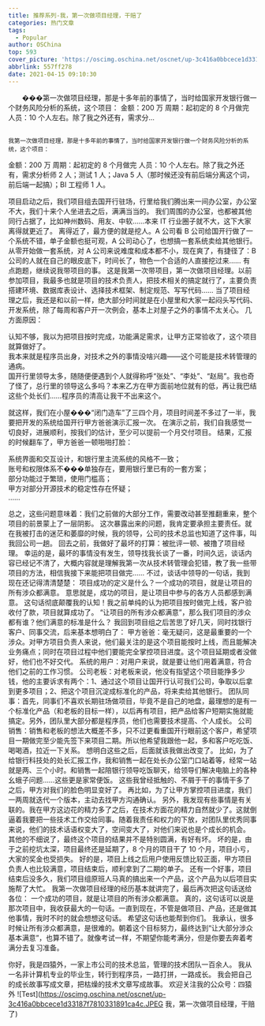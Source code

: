 ```yaml
---
title: 推荐系列-我，第一次做项目经理，干赔了
categories: 热门文章
tags:
  - Popular
author: OSChina
top: 593
cover_picture: 'https://oscimg.oschina.net/oscnet/up-3c416a0bbcece1d33187f7810331891ca4c.JPEG'
abbrlink: 557ff278
date: 2021-04-15 09:10:30
---
```


&emsp;&emsp;���第一次做项目经理，那是十多年前的事情了，当时给国家开发银行做一个财务风险分析的系统，这个项目： 金额：200 万 周期：起初定的 8 个月做完 人员：10 个人左右。除了我之外还有，需求分...
<!-- more -->

                                                                                                                                                                                        我第一次做项目经理，那是十多年前的事情了，当时给国家开发银行做一个财务风险分析的系统，这个项目： 
 
 金额：200 万 
 周期：起初定的 8 个月做完 
 人员：10 个人左右。除了我之外还有，需求分析师 2 人；测试 1 人；Java 5 人（那时候还没有前后端分离这个词，前后端一起搞）；BI 工程师 1 人。 
 
项目启动之后，我们项目组去国开行驻场，行里给我们腾出来一间办公室，办公室不大，我们十来个人坐进去之后，满满当当的。 
我们周围的办公室，也都被其他同行占据了，比如神州数码、用友、中软……本来 IT 行业圈子就不大，这下大家离得就更近了。 
离得近了，最方便的就是挖人。A 公司看 B 公司给国开行做了一个系统不错，单子金额也挺可观，A 公司动心了，也想搞一套系统卖给其他银行。从零开始做一套系统，对 A 公司来说难度和成本都不小，现在爽了，有捷径了：B 公司的人就在自己的眼皮底下，时间长了，物色一个合适的人直接挖过来…… 
有点跑题，继续说我带项目的事。 
这是我第一次带项目，第一次做项目经理。以前参加项目，我最多也就是项目的技术负责人，把技术相关的搞定就行了，主要负责搭建环境、数据库表设计、选择技术框架、制定规范、写写代码…… 
当了项目经理之后，我还是和以前一样，绝大部分时间就是在小屋里和大家一起闷头写代码、开发系统，除了每周和客户开一次例会，基本上对屋子之外的事情不太关心。 
几方面原因： 
 
  认知不够，我以为把项目按时完成，功能满足需求，让甲方正常验收了，这个项目就算做好了。  
  我本来就是程序员出身，对技术之外的事情没啥兴趣——这个可能是技术转管理的通病。  
  国开行里领导太多，随随便便遇到个人就得称呼“张处”、“李处”、“赵局”。我也奇了怪了，总行里的领导这么多吗？本来乙方在甲方面前地位就有的低，再让我巴结这些个处长们……程序员的清高让我干不出来这个。  
 
就这样，我们在小屋���“闭门造车”了三四个月，项目时间差不多过了一半，我要把开发的系统给国开行甲方爸爸演示汇报一次。 
在演示之前，我们自我感觉一切良好，进展顺利，按我们的估计，至少可以提前一个月交付项目。 
结果，汇报的时候翻车了，甲方爸爸一顿啪啪打脸： 
 
  系统界面和交互设计，和银行里主流系统的风格不一致；  
  账号和权限体系不���单独存在，要用银行里已有的一套方案；  
  部分功能过于繁琐，使用门槛高；  
  甲方对部分开源技术的稳定性存在怀疑；  
  ……  
 
总之，这些问题意味着：我们之前做的大部分工作，需要改动甚至推翻重来，整个项目的前景蒙上了一层阴影。 
这次暴露出来的问题，我肯定要承担主要责任。就在我被打击的迷茫和萎靡的时候，我的领导，公司的技术总监也知道了这件事，叫我回公司一趟。 
回去之前，我做好了最坏的打算：被批评一顿、被撸了项目经理。 
幸运的是，最坏的事情没有发生，领导找我长谈了一番，时间久远，谈话内容已经记不清了，大概内容就是理解我第一次从技术转管理会犯错，教了我一些带项目的方法，相信我接下来能把项目做完…… 
不过，谈话中领导的一句话，我到现在还记得清清楚楚： 
项目成功的定义是什么？一个成功的项目，就是让项目的所有涉众都满意。 
意思就是，成功的项目，是让项目中参与的各方人员都感到满意。 
这句话彻底颠覆我的认知！我之前单纯的认为把项目按时做完上线，客户验收付了款，项目就算成功了。 
“让项目的所有涉众都满意”，那么我们项目的涉众都有谁？他们满意的标准是什么？ 
我回到项目组之后苦思了好几天，同时找银行客户、同事交流，后来基本想明白了： 
甲方爸爸：毫无疑问，这是最重要的一个涉众。对甲方项目负责人来说，他们最关注的是这个项目能按时上线，而且能解决业务痛点；同时在项目过程中他们要能完全掌控项目进度。这个项目延期或者没做好，他们也不好交代。 
系统的用户：对用户来说，就是要让他们用着满意，符合他们之前的工作习惯。 
公司老板：对老板来说，他没有指望这个项目能挣多少钱，他的主要诉求有两个：1、通过这个项目让国开行认可我们公司，争取以后拿到更多项目；2、把这个项目沉淀成标准化的产品，将来卖给其他银行。 
团队同事：首先，同事们不喜欢长期驻场做项目，毕竟不是自己的地盘，最理想的是有一个标准化产品（和老板的目标一样），以后再有项目，把产品给客户短期实施就能搞定。另外，团队里大部分都是程序员，他们也需要技术提高、个人成长。 
公司销售：销售和老板的想法大概差不多，只不过更看重国开行眼前这个客户，希望项目一期做完至少能先签下来项目二期。所以他希望我跟他一起，多和客户吃吃饭、喝喝酒，拉近一下关系。 
想明白这些之后，后面就该我做出改变了。 
比如，为了给银行科技处的处长汇报工作，我和销售一起在处长办公室门口站着等，经常一站就是两、三个小时。和销售一起陪银行领导吃饭聊天，给领导们解决电脑上的各种幺蛾子问题……这些更是家常便饭。 
这些我曾经抵触的、不屑于干的事情干多了之后，甲方对我们的脸色明显变好了。 
再比如，为了让甲方掌控项目进度，我们一两周就迭代一个版本，主动去找甲方沟通确认。 
另外，我发现有些事情是有关联的。我在甲方这边花的精力多了之后，在技术方面花的精力自然就少了。这就倒逼着我要把一些技术工作交给同事。随着我责任和权力的下放，对团队里优秀同事来说，他们的技术话语权变大了，空间变大了，对他们来说也是个成长的机会。 
其他的不细说了，最终这个项目的结果并不是特别圆满，有好有坏。 
坏的是，由于之前挖坑太深，项目最终还是延期了，8 个月的项目干了 10 个月，项目小亏，大家的奖金也受损失。 
好的是，项目上线之后用户使用反馈比较正面，甲方项目负责人也比较满意，项目结束后，顺利拿到了二期的单子。 
还有一个好事，项目结束后没多久，我们项目组原班人马真的搞出来一个产品，这个产品为以后项目实施帮了大忙。 
我第一次做项目经理的经历基本就讲完了，最后再次把这句话送给各位： 
一个成功的项目，就是让项目的所有涉众都满意。 
真的，这句话可以说是那次项目中，我收获最大的一句话。一直到现在，不管是做项目、产品，还是做其他事情，我时不时的就会想想这句话。 
希望这句话也能帮到你们。 
我承认，很多时候让所有涉众都满意，是很难的。朝着这个目标努力，最终达到“让大部分涉众基本满意”，也算不错了。就像考试一样，不期望你能考满分，但是你要去奔着考满分去复习准备。 
 
你好，我是四猿外，一家上市公司的技术总监，管理的技术团队一百余人。 
我从一名非计算机专业的毕业生，转行到程序员，一路打拼，一路成长。 
我会把自己的成长故事写成文章，把枯燥的技术文章写成故事。 
欢迎关注我的公众号：四猿外 ![Test](https://oscimg.oschina.net/oscnet/up-3c416a0bbcece1d33187f7810331891ca4c.JPEG 我，第一次做项目经理，干赔了)
                                        
